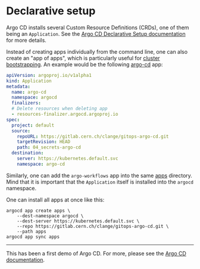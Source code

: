 # Declarative setup

Argo CD installs several Custom Resource Definitions (CRDs), one of them being an `Application`. See the [Argo CD Declarative Setup documentation](https://argoproj.github.io/argo-cd/operator-manual/declarative-setup/) for more details.

Instead of creating apps individually from the command line, one can also create an "app of apps", which is particularly useful for [cluster bootstrapping](https://argoproj.github.io/argo-cd/operator-manual/cluster-bootstrapping/). An example would be the following [argo-cd](apps/argo-cd.yaml) app:

```yaml
apiVersion: argoproj.io/v1alpha1
kind: Application
metadata:
  name: argo-cd
  namespace: argocd
  finalizers:
  # Delete resources when deleting app
  - resources-finalizer.argocd.argoproj.io
spec:
  project: default
  source:
    repoURL: https://gitlab.cern.ch/clange/gitops-argo-cd.git
    targetRevision: HEAD
    path: 04_secrets-argo-cd
  destination:
    server: https://kubernetes.default.svc
    namespace: argo-cd
```

Similarly, one can add the `argo-workflows` app into the same [apps](apps) directory. Mind that it is important that the `Application` itself is installed into the `argocd` namespace.

One can install all apps at once like this:

```
argocd app create apps \
    --dest-namespace argocd \
    --dest-server https://kubernetes.default.svc \
    --repo https://gitlab.cern.ch/clange/gitops-argo-cd.git \
    --path apps
argocd app sync apps
```

---

This has been a first demo of Argo CD. For more, please see the [Argo CD documentation](https://argoproj.github.io/argo-cd/).